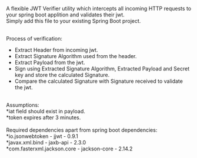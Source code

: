 A flexible JWT Verifier utility which intercepts all incoming HTTP requests to your spring boot applition and validates their jwt. <br>
Simply add this file to your existing Spring Boot project. <br> <br>

Process of verification:<br>
 * Extract Header from incoming jwt.<br>
 * Extract Signature Algorithm used from the header.<br>
 * Extract Payload from the jwt.<br>
 * Sign using Extracted Signature Algorithm, Extracted Payload and Secret key and store the calculated Signature.<br>
 * Compare the calculated Signature with Signature received to validate the jwt.<br>
<br>
Assumptions:<br>
*iat field should exist in payload.<br>
*token expires after 3 minutes. <br>
<br>
Required dependencies apart from spring boot dependencies:<br>
*io.jsonwebtoken - jjwt - 0.9.1 <br>
*javax.xml.bind - jaxb-api - 2.3.0 <br>
*com.fasterxml.jackson.core - jackson-core - 2.14.2
